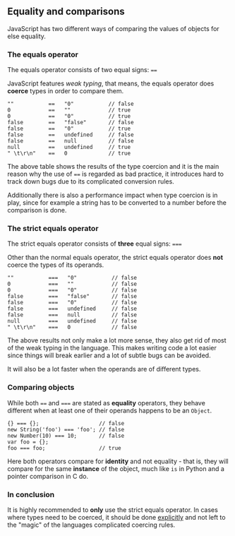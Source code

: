 ## Equality and comparisons

JavaScript has two different ways of comparing the values of objects for else
equality. 

### The equals operator

The equals operator consists of two equal signs: `==`

JavaScript features *weak typing*, that means, the equals operator does
**coerce** types in order to compare them.
    
    ""           ==   "0"           // false
    0            ==   ""            // true
    0            ==   "0"           // true
    false        ==   "false"       // false
    false        ==   "0"           // true
    false        ==   undefined     // false
    false        ==   null          // false
    null         ==   undefined     // true
    " \t\r\n"    ==   0             // true

The above table shows the results of the type coercion and it is the main reason 
why the use of `==` is regarded as bad practice, it introduces hard to track down
bugs due to its complicated conversion rules.

Additionally there is also a performance impact when type coercion is in play,
since for example a string has to be converted to a number before the comparison
is done. 

### The strict equals operator

The strict equals operator consists of **three** equal signs: `===`

Other than the normal equals operator, the strict equals operator does **not**
coerce the types of its operands.

    ""           ===   "0"           // false
    0            ===   ""            // false
    0            ===   "0"           // false
    false        ===   "false"       // false
    false        ===   "0"           // false
    false        ===   undefined     // false
    false        ===   null          // false
    null         ===   undefined     // false
    " \t\r\n"    ===   0             // false

The above results not only make a lot more sense, they also get rid of most of
the weak typing in the language. This makes writing code a lot easier since
things will break earlier and a lot of subtle bugs can be avoided.

It will also be a lot faster when the operands are of different types.

### Comparing objects

While both `==` and `===` are stated as **equality** operators, they behave 
different when at least one of their operands happens to be an `Object`.

    {} === {};                   // false
    new String('foo') === 'foo'; // false
    new Number(10) === 10;       // false
    var foo = {};
    foo === foo;                 // true

Here both operators compare for **identity** and not equality - that is, they
will compare for the same **instance** of the object, much like `is` in Python 
and a pointer comparison in C do.

### In conclusion

It is highly recommended to **only** use the strict equals operator. In cases
where types need to be coerced, it should be done [explicitly](#casting) and not
left to the "magic" of the languages complicated coercing rules.

